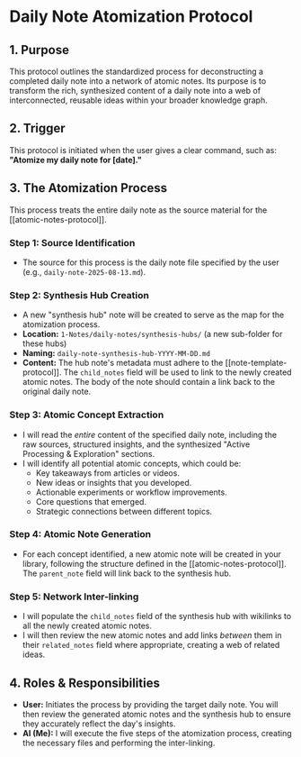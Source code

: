 # Daily Note Atomization Protocol

## 1. Purpose

This protocol outlines the standardized process for deconstructing a completed daily note into a network of atomic notes. Its purpose is to transform the rich, synthesized content of a daily note into a web of interconnected, reusable ideas within your broader knowledge graph.

## 2. Trigger

This protocol is initiated when the user gives a clear command, such as: **"Atomize my daily note for [date]."**

## 3. The Atomization Process

This process treats the entire daily note as the source material for the [[atomic-notes-protocol]].

### Step 1: Source Identification

*   The source for this process is the daily note file specified by the user (e.g., `daily-note-2025-08-13.md`).

### Step 2: Synthesis Hub Creation

*   A new "synthesis hub" note will be created to serve as the map for the atomization process.
*   **Location:** `1-Notes/daily-notes/synthesis-hubs/` (a new sub-folder for these hubs)
*   **Naming:** `daily-note-synthesis-hub-YYYY-MM-DD.md`
*   **Content:** The hub note's metadata must adhere to the [[note-template-protocol]]. The `child_notes` field will be used to link to the newly created atomic notes. The body of the note should contain a link back to the original daily note.

### Step 3: Atomic Concept Extraction

*   I will read the *entire* content of the specified daily note, including the raw sources, structured insights, and the synthesized "Active Processing & Exploration" sections.
*   I will identify all potential atomic concepts, which could be:
    *   Key takeaways from articles or videos.
    *   New ideas or insights that you developed.
    *   Actionable experiments or workflow improvements.
    *   Core questions that emerged.
    *   Strategic connections between different topics.

### Step 4: Atomic Note Generation

*   For each concept identified, a new atomic note will be created in your library, following the structure defined in the [[atomic-notes-protocol]]. The `parent_note` field will link back to the synthesis hub.

### Step 5: Network Inter-linking

*   I will populate the `child_notes` field of the synthesis hub with wikilinks to all the newly created atomic notes.
*   I will then review the new atomic notes and add links *between* them in their `related_notes` field where appropriate, creating a web of related ideas.

## 4. Roles & Responsibilities

*   **User:** Initiates the process by providing the target daily note. You will then review the generated atomic notes and the synthesis hub to ensure they accurately reflect the day's insights.
*   **AI (Me):** I will execute the five steps of the atomization process, creating the necessary files and performing the inter-linking.
